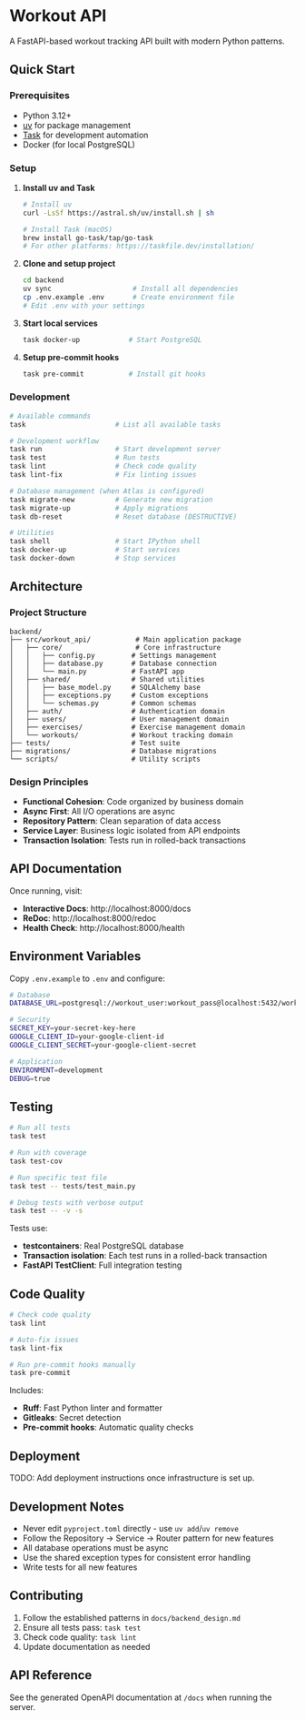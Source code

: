 # Workout API

A FastAPI-based workout tracking API built with modern Python patterns.

## Quick Start

### Prerequisites

- Python 3.12+
- [uv](https://docs.astral.sh/uv/) for package management
- [Task](https://taskfile.dev/) for development automation
- Docker (for local PostgreSQL)

### Setup

1. **Install uv and Task**
   ```bash
   # Install uv
   curl -LsSf https://astral.sh/uv/install.sh | sh
   
   # Install Task (macOS)
   brew install go-task/tap/go-task
   # For other platforms: https://taskfile.dev/installation/
   ```

2. **Clone and setup project**
   ```bash
   cd backend
   uv sync                    # Install all dependencies
   cp .env.example .env       # Create environment file
   # Edit .env with your settings
   ```

3. **Start local services**
   ```bash
   task docker-up            # Start PostgreSQL
   ```

4. **Setup pre-commit hooks**
   ```bash
   task pre-commit           # Install git hooks
   ```

### Development

```bash
# Available commands
task                      # List all available tasks

# Development workflow  
task run                  # Start development server
task test                 # Run tests
task lint                 # Check code quality
task lint-fix             # Fix linting issues

# Database management (when Atlas is configured)
task migrate-new          # Generate new migration
task migrate-up           # Apply migrations
task db-reset             # Reset database (DESTRUCTIVE)

# Utilities
task shell                # Start IPython shell
task docker-up            # Start services
task docker-down          # Stop services
```

## Architecture

### Project Structure

```
backend/
├── src/workout_api/           # Main application package
│   ├── core/                  # Core infrastructure
│   │   ├── config.py         # Settings management
│   │   ├── database.py       # Database connection
│   │   └── main.py           # FastAPI app
│   ├── shared/               # Shared utilities
│   │   ├── base_model.py     # SQLAlchemy base
│   │   ├── exceptions.py     # Custom exceptions
│   │   └── schemas.py        # Common schemas
│   ├── auth/                 # Authentication domain
│   ├── users/                # User management domain
│   ├── exercises/            # Exercise management domain
│   └── workouts/             # Workout tracking domain
├── tests/                    # Test suite
├── migrations/               # Database migrations
└── scripts/                  # Utility scripts
```

### Design Principles

- **Functional Cohesion**: Code organized by business domain
- **Async First**: All I/O operations are async
- **Repository Pattern**: Clean separation of data access
- **Service Layer**: Business logic isolated from API endpoints
- **Transaction Isolation**: Tests run in rolled-back transactions

## API Documentation

Once running, visit:
- **Interactive Docs**: http://localhost:8000/docs
- **ReDoc**: http://localhost:8000/redoc
- **Health Check**: http://localhost:8000/health

## Environment Variables

Copy `.env.example` to `.env` and configure:

```bash
# Database
DATABASE_URL=postgresql://workout_user:workout_pass@localhost:5432/workout_db

# Security  
SECRET_KEY=your-secret-key-here
GOOGLE_CLIENT_ID=your-google-client-id
GOOGLE_CLIENT_SECRET=your-google-client-secret

# Application
ENVIRONMENT=development
DEBUG=true
```

## Testing

```bash
# Run all tests
task test

# Run with coverage
task test-cov

# Run specific test file
task test -- tests/test_main.py

# Debug tests with verbose output
task test -- -v -s
```

Tests use:
- **testcontainers**: Real PostgreSQL database
- **Transaction isolation**: Each test runs in a rolled-back transaction
- **FastAPI TestClient**: Full integration testing

## Code Quality

```bash
# Check code quality
task lint

# Auto-fix issues
task lint-fix

# Run pre-commit hooks manually
task pre-commit
```

Includes:
- **Ruff**: Fast Python linter and formatter
- **Gitleaks**: Secret detection
- **Pre-commit hooks**: Automatic quality checks

## Deployment

TODO: Add deployment instructions once infrastructure is set up.

## Development Notes

- Never edit `pyproject.toml` directly - use `uv add`/`uv remove`
- Follow the Repository → Service → Router pattern for new features  
- All database operations must be async
- Use the shared exception types for consistent error handling
- Write tests for all new features

## Contributing

1. Follow the established patterns in `docs/backend_design.md`
2. Ensure all tests pass: `task test`
3. Check code quality: `task lint`
4. Update documentation as needed

## API Reference

See the generated OpenAPI documentation at `/docs` when running the server.
